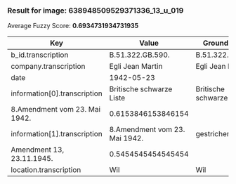 ### Result for image: 638948509529371336_13_u_019
Average Fuzzy Score: **0.6934731934731935**
<small>

| Key | Value | Ground Truth | Score |
| --- | --- | --- | --- |
| b_id.transcription | B.51.322.GB.590. | B.51.322.GB.590. | 1.0 |
| company.transcription | Egli Jean Martin | Egli Jean Martin | 1.0 |
| date | 1942-05-23 |  | 0.0 |
| information[0].transcription | Britische schwarze Liste | Britische schwarze Liste
8.Amendment vom 23. Mai 1942. | 0.6153846153846154 |
| information[1].transcription | 8.Amendment vom 23. Mai 1942. | gestrichen:
Amendment 13, 23.11.1945. | 0.5454545454545454 |
| location.transcription | Wil | Wil | 1.0 |

</small>

